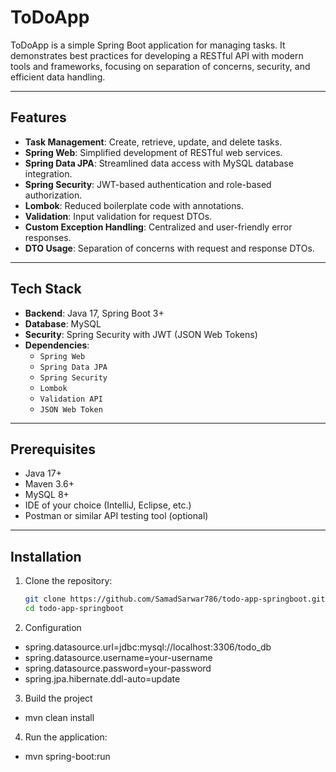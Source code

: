 # ToDoApp

ToDoApp is a simple Spring Boot application for managing tasks. It demonstrates best practices for developing a RESTful API with modern tools and frameworks, focusing on separation of concerns, security, and efficient data handling.

---

## Features

- **Task Management**: Create, retrieve, update, and delete tasks.
- **Spring Web**: Simplified development of RESTful web services.
- **Spring Data JPA**: Streamlined data access with MySQL database integration.
- **Spring Security**: JWT-based authentication and role-based authorization.
- **Lombok**: Reduced boilerplate code with annotations.
- **Validation**: Input validation for request DTOs.
- **Custom Exception Handling**: Centralized and user-friendly error responses.
- **DTO Usage**: Separation of concerns with request and response DTOs.

---

## Tech Stack

- **Backend**: Java 17, Spring Boot 3+
- **Database**: MySQL
- **Security**: Spring Security with JWT (JSON Web Tokens)
- **Dependencies**:
  - `Spring Web`
  - `Spring Data JPA`
  - `Spring Security`
  - `Lombok`
  - `Validation API`
  - `JSON Web Token`

---

## Prerequisites

- Java 17+
- Maven 3.6+
- MySQL 8+
- IDE of your choice (IntelliJ, Eclipse, etc.)
- Postman or similar API testing tool (optional)

---

## Installation

1. Clone the repository:
   ```bash
   git clone https://github.com/SamadSarwar786/todo-app-springboot.git
   cd todo-app-springboot
2. Configuration
 - spring.datasource.url=jdbc:mysql://localhost:3306/todo_db
 - spring.datasource.username=your-username
 - spring.datasource.password=your-password
 - spring.jpa.hibernate.ddl-auto=update

3. Build the project
  - mvn clean install

4. Run the application:
  - mvn spring-boot:run

